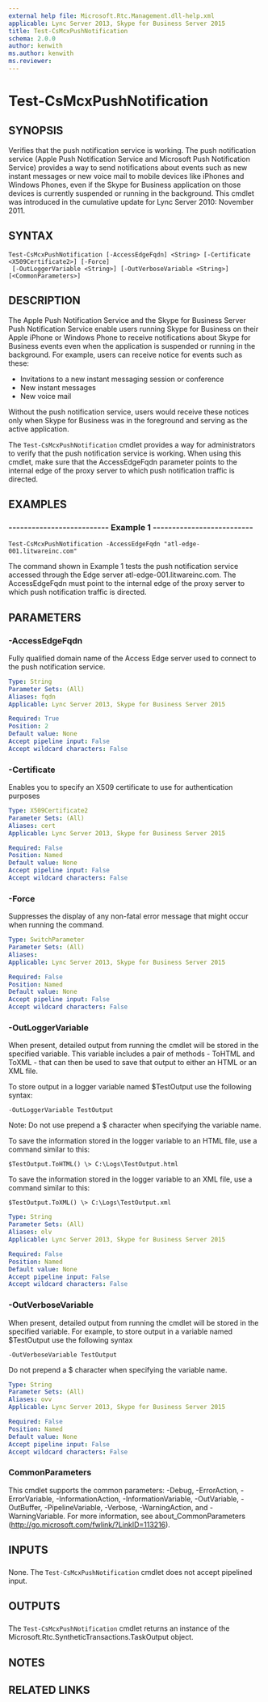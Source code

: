 ```yaml
---
external help file: Microsoft.Rtc.Management.dll-help.xml
applicable: Lync Server 2013, Skype for Business Server 2015
title: Test-CsMcxPushNotification
schema: 2.0.0
author: kenwith
ms.author: kenwith
ms.reviewer:
---
```


# Test-CsMcxPushNotification

## SYNOPSIS
Verifies that the push notification service is working.
The push notification service (Apple Push Notification Service and Microsoft Push Notification Service) provides a way to send notifications about events such as new instant messages or new voice mail to mobile devices like iPhones and Windows Phones, even if the Skype for Business application on those devices is currently suspended or running in the background.
This cmdlet was introduced in the cumulative update for Lync Server 2010: November 2011.



## SYNTAX

```
Test-CsMcxPushNotification [-AccessEdgeFqdn] <String> [-Certificate <X509Certificate2>] [-Force]
 [-OutLoggerVariable <String>] [-OutVerboseVariable <String>] [<CommonParameters>]
```

## DESCRIPTION
The Apple Push Notification Service and the Skype for Business Server Push Notification Service enable users running Skype for Business on their Apple iPhone or Windows Phone to receive notifications about Skype for Business events even when the application is suspended or running in the background.
For example, users can receive notice for events such as these:

- Invitations to a new instant messaging session or conference
- New instant messages
- New voice mail

Without the push notification service, users would receive these notices only when Skype for Business was in the foreground and serving as the active application.

The `Test-CsMcxPushNotification` cmdlet provides a way for administrators to verify that the push notification service is working.
When using this cmdlet, make sure that the AccessEdgeFqdn parameter points to the internal edge of the proxy server to which push notification traffic is directed.


## EXAMPLES

### -------------------------- Example 1 --------------------------
```
Test-CsMcxPushNotification -AccessEdgeFqdn "atl-edge-001.litwareinc.com"
```

The command shown in Example 1 tests the push notification service accessed through the Edge server atl-edge-001.litwareinc.com.
The AccessEdgeFqdn must point to the internal edge of the proxy server to which push notification traffic is directed.


## PARAMETERS

### -AccessEdgeFqdn
Fully qualified domain name of the Access Edge server used to connect to the push notification service.

```yaml
Type: String
Parameter Sets: (All)
Aliases: fqdn
Applicable: Lync Server 2013, Skype for Business Server 2015

Required: True
Position: 2
Default value: None
Accept pipeline input: False
Accept wildcard characters: False
```

### -Certificate
Enables you to specify an X509 certificate to use for authentication purposes

```yaml
Type: X509Certificate2
Parameter Sets: (All)
Aliases: cert
Applicable: Lync Server 2013, Skype for Business Server 2015

Required: False
Position: Named
Default value: None
Accept pipeline input: False
Accept wildcard characters: False
```

### -Force
Suppresses the display of any non-fatal error message that might occur when running the command.

```yaml
Type: SwitchParameter
Parameter Sets: (All)
Aliases: 
Applicable: Lync Server 2013, Skype for Business Server 2015

Required: False
Position: Named
Default value: None
Accept pipeline input: False
Accept wildcard characters: False
```

### -OutLoggerVariable
When present, detailed output from running the cmdlet will be stored in the specified variable.
This variable includes a pair of methods - ToHTML and ToXML - that can then be used to save that output to either an HTML or an XML file.

To store output in a logger variable named $TestOutput use the following syntax:

`-OutLoggerVariable TestOutput`

Note: Do not use prepend a $ character when specifying the variable name.

To save the information stored in the logger variable to an HTML file, use a command similar to this:

`$TestOutput.ToHTML() \> C:\Logs\TestOutput.html`

To save the information stored in the logger variable to an XML file, use a command similar to this:

`$TestOutput.ToXML() \> C:\Logs\TestOutput.xml`

```yaml
Type: String
Parameter Sets: (All)
Aliases: olv
Applicable: Lync Server 2013, Skype for Business Server 2015

Required: False
Position: Named
Default value: None
Accept pipeline input: False
Accept wildcard characters: False
```

### -OutVerboseVariable
When present, detailed output from running the cmdlet will be stored in the specified variable.
For example, to store output in a variable named $TestOutput use the following syntax

`-OutVerboseVariable TestOutput`

Do not prepend a $ character when specifying the variable name.

```yaml
Type: String
Parameter Sets: (All)
Aliases: ovv
Applicable: Lync Server 2013, Skype for Business Server 2015

Required: False
Position: Named
Default value: None
Accept pipeline input: False
Accept wildcard characters: False
```

### CommonParameters
This cmdlet supports the common parameters: -Debug, -ErrorAction, -ErrorVariable, -InformationAction, -InformationVariable, -OutVariable, -OutBuffer, -PipelineVariable, -Verbose, -WarningAction, and -WarningVariable. For more information, see about_CommonParameters (http://go.microsoft.com/fwlink/?LinkID=113216).

## INPUTS

###  
None.
The `Test-CsMcxPushNotification` cmdlet does not accept pipelined input.

## OUTPUTS

###  
The `Test-CsMcxPushNotification` cmdlet returns an instance of the Microsoft.Rtc.SyntheticTransactions.TaskOutput object.

## NOTES

## RELATED LINKS

